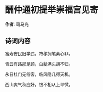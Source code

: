 # 酬仲通初提举崇福宫见寄

**作者**: 司马光

## 诗词内容

富寿安民旧学违，符移拥笔素心非。

青云有路那足顾，白髪满头胡不归。

永日杜门无俗客，临风隐几得天机。

西山爽气秋应好，恨不相从上翠微。

